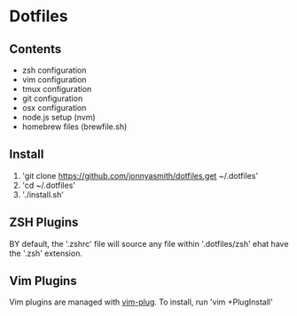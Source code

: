 # Dotfiles

## Contents

+ zsh configuration
+ vim configuration
+ tmux configuration
+ git configuration
+ osx configuration
+ node.js setup (nvm)
+ homebrew files (brewfile.sh)

## Install

1. 'git clone https://github.com/jonnyasmith/dotfiles.get ~/.dotfiles'
2. 'cd ~/.dotfiles'
3. './install.sh'

## ZSH Plugins

BY default, the '.zshrc' file will source any file within '.dotfiles/zsh' ehat have the '.zsh' extension.

## Vim Plugins

Vim plugins are managed with [vim-plug](https://guthub.com/junegunn/vim-plug). To install, run 'vim +PlugInstall'
